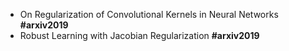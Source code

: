 * On Regularization of Convolutional Kernels in Neural Networks **#arxiv2019**
* Robust Learning with Jacobian Regularization **#arxiv2019**
